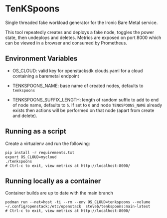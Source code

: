 TenKSpoons
==========

Single threaded fake workload generator for the Ironic Bare Metal service.

This tool repeatedly creates and deploys a fake node, toggles the power state,
then undeploys and deletes. Metrics are exposed on port 8000 which can be viewed
in a browser and consumed by Prometheus.

Environment Variables
---------------------

- OS_CLOUD: valid key for openstacksdk clouds.yaml for a cloud containing a
  baremetal endpoint
- TENKSPOONS_NAME: base name of created nodes, defaults to `tenkspoons`

- TENKSPOONS_SUFFIX_LENGTH: length of random suffix to add to end of node name,
  defaults to `5`. If set to `0` and node `TENKSPOONS_NAME` already exists then
  actions will be performed on that node (apart from create and delete).

Running as a script
-------------------

Create a virtualenv and run the following:

```
pip install -r requirements.txt
export OS_CLOUD=mycloud
./tenkspoons
# Ctrl-c to exit, view metrics at http://localhost:8000/
```

Running locally as a container
------------------------------

Container builds are up to date with the main branch

```
podman run --net=host -ti --rm --env OS_CLOUD=tenkspoons --volume ~/.config/openstack:/etc/openstack  steveb/tenkspoons:main-latest
# Ctrl-c to exit, view metrics at http://localhost:8000/
```